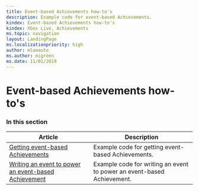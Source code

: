 ```yaml
---
title: Event-based Achievements how-to's
description: Example code for event-based Achievements.
kindex: Event-based Achievements how-to's
kindex: Xbox Live, Achievements
ms.topic: navigation
layout: LandingPage
ms.localizationpriority: high
author: mlamaute
ms.author: migreen
ms.date: 11/01/2019
---
```


# Event-based Achievements how-to's


### In this section

| Article | Description |
|---------|-------------|
| [Getting event-based Achievements](live-getting-event-based-achievements.md) | Example code for getting event-based Achievements. |
| [Writing an event to power an event-based Achievement](live-writing-event-based-achievement.md) | Example code for writing an event to power an event-based Achievement. |
